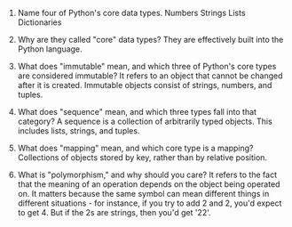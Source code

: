1.  Name four of Python's core data types.
    Numbers
    Strings
    Lists
    Dictionaries

2.  Why are they called "core" data types?
    They are effectively built into the Python language.

3.  What does "immutable" mean, and which three of Python's core types are considered immutable?
    It refers to an object that cannot be changed after it is created.
    Immutable objects consist of strings, numbers, and tuples.

4.  What does "sequence" mean, and which three types fall into that category?
    A sequence is a collection of arbitrarily typed objects.  This includes lists, strings, and tuples.

5.  What does "mapping" mean, and which core type is a mapping?
    Collections of objects stored by key, rather than by relative position.

6.  What is "polymorphism," and why should you care?
    It refers to the fact that the meaning of an operation depends on the object being operated on.  It matters because the same symbol can mean different things in different situations - for instance, if you try to add 2 and 2, you'd expect to get 4.  But if the 2s are strings, then you'd get '22'.